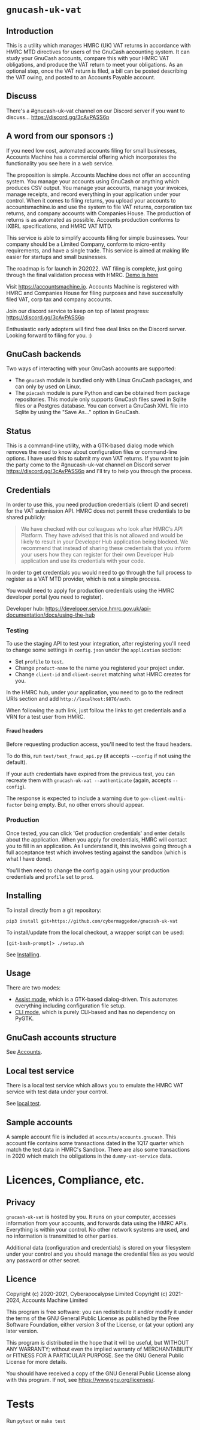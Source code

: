 
# `gnucash-uk-vat`

## Introduction

This is a utility which manages HMRC (UK) VAT returns in accordance with
HMRC MTD directives for users of the GnuCash accounting system.  It can
study your GnuCash accounts, compare this with your HMRC VAT obligations,
and produce the VAT return to meet your obligations.  As an optional step,
once the VAT return is filed, a bill can be posted describing the VAT
owing, and posted to an Accounts Payable account.

## Discuss

There's a #gnucash-uk-vat channel on our Discord server if you want
to discuss... https://discord.gg/3cAvPASS6p

## A word from our sponsors :)

If you need low cost, automated accounts filing for small businesses,
Accounts Machine has a commercial offering which incorporates the
functionality you see here in a web service.

The proposition is simple.  Accounts Machine does not offer an
accounting system.  You manage your accounts using GnuCash or anything
which produces CSV output.  You manage your accounts, manage your
invoices, manage receipts, and record everything in your application
under your control.  When it comes to filing returns, you upload your
accounts to accountsmachine.io and use the system to file VAT returns,
corporation tax returns, and company accounts with Companies House.
The production of returns is as automated as possible.  Accounts
production conforms to iXBRL specifications, and HMRC VAT MTD.

This service is able to simplify accounts filing for simple businesses.
Your company should be a Limited Company, conform to micro-entity
requirements, and have a single trade.  This service is aimed at making
life easier for startups and small businesses.

The roadmap is for launch in 2Q2022.  VAT filing is complete, just going
through the final validation process with HMRC.
[Demo is here](https://drive.google.com/file/d/1hMIPaSKxuWNScTD_0-tdmwexLYWCzTAv/view?usp=sharing)

Visit https://accountsmachine.io.  Accounts Machine is registered with HMRC
and Companies House for filing purposes and have successfully filed VAT,
corp tax and company accounts.

Join our discord service to keep on top of latest progress:
https://discord.gg/3cAvPASS6p

Enthusiastic early adopters will find free deal links on the Discord
server.  Looking forward to filing for you. :)

## GnuCash backends

Two ways of interacting with your GnuCash accounts are supported:
- The `gnucash` module is bundled only with Linux GnuCash packages, and can
  only by used on Linux.
- The `piecash` module is pure Python and can be obtained from package
  repositories.  This module only supports GnuCash files saved in
  Sqlite files or a Postgres database.  You can convert a GnuCash XML file into
  Sqlite by using the "Save As..." option in GnuCash.

## Status

This is a command-line utility, with a GTK-based dialog mode which removes
the need to know about configuration files or command-line options.
I have used this to submit my own VAT returns.  If you want to join the
party come to the #gnucash-uk-vat channel on Discord server 
https://discord.gg/3cAvPASS6p and I'll try to help you through the process.

## Credentials

In order to use this, you need production credentials (client ID and secret)
for the VAT submission API.  HMRC does not permit these credentials to be
shared publicly:

> We have checked with our colleagues who look after HMRC’s API
> Platform. They have advised that this is not allowed and would be likely
> to result in your Developer Hub application being blocked. We recommend
> that instead of sharing these credentials that you inform your users how
> they can register for their own Developer Hub application and use its
> credentials with your code.

In order to get credentials you would need to go through the full process to
register as a VAT MTD provider, which is not a simple process.

You would need to apply for production credentials using the HMRC developer
portal (you need to register).

Developer hub: 
https://developer.service.hmrc.gov.uk/api-documentation/docs/using-the-hub

### Testing

To use the staging API to test your integration, after registering you'll
need to change some settings in `config.json` under the `application` section:

  - Set `profile` to `test`.
  - Change `product-name` to the name you registered your project under.
  - Change `client-id` and `client-secret` matching what HMRC creates for you.

In the HMRC hub, under your application, you need to go to the redirect URIs
section and add `http://localhost:9876/auth`.

When following the auth link, just follow the links to get credentials and
a VRN for a test user from HMRC.

#### Fraud headers

Before requesting production access, you'll need to test the fraud headers.

To do this, run `test/test_fraud_api.py` (it accepts `--config` if not using the default).

If your auth credentials have expired from the previous test, you can recreate
them with `gnucash-uk-vat --authenticate` (again, accepts `--config`).

The response is expected to include a warning due to `gov-client-multi-factor`
being empty. But, no other errors should appear.

### Production

Once tested, you can click 'Get production credentials' and enter details about the
application.  When you apply for credentials, HMRC will contact
you to fill in an application.  As I understand it, this involves going
through a full acceptance test which involves testing against the
sandbox (which is what I have done).

You'll then need to change the config again using your production credentials and
`profile` set to `prod`.

## Installing

To install directly from a git repository:

```
pip3 install git+https://github.com/cybermaggedon/gnucash-uk-vat
```

To install/update from the local checkout, a wrapper script can be used:

```
[git-bash-prompt]> ./setup.sh
```

See [Installing](docs/installation.md).

## Usage

There are two modes:
- [Assist mode](docs/assist.md), which is a GTK-based dialog-driven.
  This automates everything including configuration file setup.
- [CLI mode](docs/cli.md), which is purely CLI-based and has no
  dependency on PyGTK.

## GnuCash accounts structure

See [Accounts](docs/accounts.md).

## Local test service

There is a local test service which allows you to emulate the HMRC VAT
service with test data under your control.

See [local test](docs/local-test.md).

## Sample accounts

A sample account file is included at `accounts/accounts.gnucash`.  This
account file contains some transactions dated in the 1Q17 quarter which match
the test data in HMRC's Sandbox.  There are also some transactions in 2020
which match the obligations in the `dummy-vat-service` data.

# Licences, Compliance, etc.

## Privacy

`gnucash-uk-vat` is hosted by you.  It runs on your computer, accesses
information from your accounts, and forwards data using the HMRC APIs.
Everything is within your control.  No other network systems are used, and no
information is transmitted to other parties.

Additional data (configuration and credentials) is stored on your
filesystem under your control and you should manage the credential
files as you would any password or other secret.

## Licence

Copyright (c) 2020-2021, Cyberapocalypse Limited
Copyright (c) 2021-2024, Accounts Machine Limited

This program is free software: you can redistribute it and/or modify
it under the terms of the GNU General Public License as published by
the Free Software Foundation, either version 3 of the License, or
(at your option) any later version.

This program is distributed in the hope that it will be useful,
but WITHOUT ANY WARRANTY; without even the implied warranty of
MERCHANTABILITY or FITNESS FOR A PARTICULAR PURPOSE.  See the
GNU General Public License for more details.

You should have received a copy of the GNU General Public License
along with this program.  If not, see <https://www.gnu.org/licenses/>.

# Tests

Run `pytest` or `make test`

